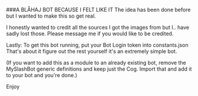###A BLÅHAJ BOT BECAUSE I FELT LIKE IT
The idea has been done before but I wanted to make this so get real.

I honestly wanted to credit all the sources I got the images from but I.. have sadly lost those. Please message me if you would like to be credited.

Lastly:
To get this bot running, put your Bot Login token into constants.json
That's about it figure out the rest yourself it's an extremely simple bot.

(If you want to add this as a module to an already existing bot, remove the MySlashBot generic definitions and keep just the Cog. Import that and add it to your bot and you're done.)

Enjoy